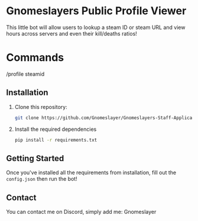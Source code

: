 # Gnomeslayers Public Profile Viewer

This little bot will allow users to lookup a steam ID or steam URL and view hours across servers and even their kill/deaths ratios!

# Commands
/profile steamid

## Installation

1. Clone this repository:

   ```bash
   git clone https://github.com/Gnomeslayer/Gnomeslayers-Staff-Applications.git
   ```
2. Install the required dependencies
   ```bash
   pip install -r requirements.txt
   ```


## Getting Started

Once you've installed all the requirements from installation, fill out the `config.json` then run the bot!


## Contact
You can contact me on Discord, simply add me: Gnomeslayer
